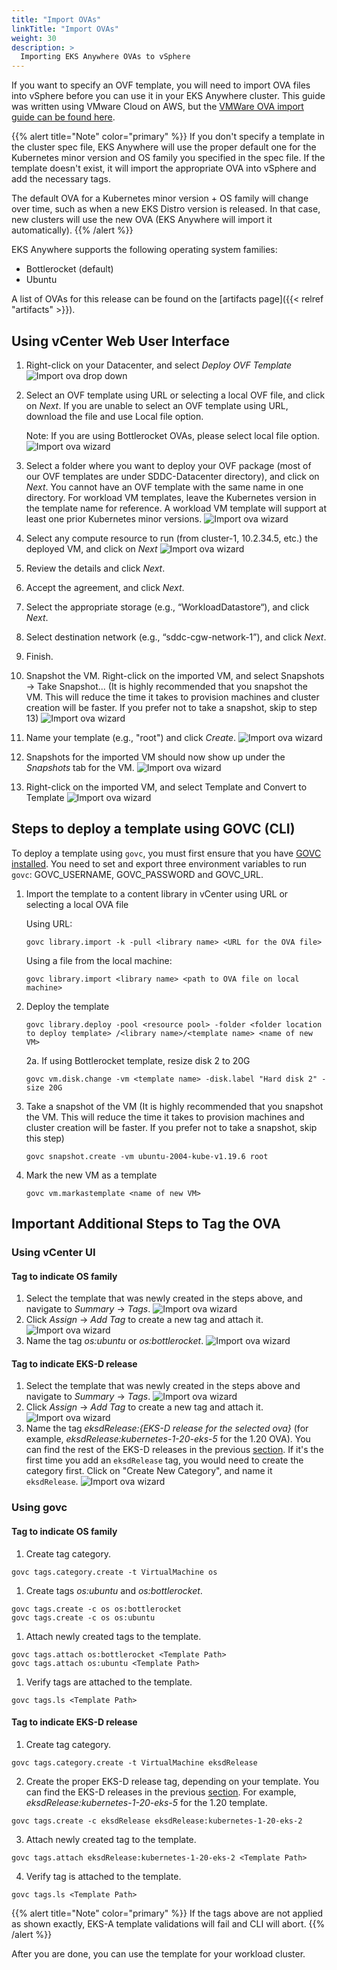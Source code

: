 ```yaml
---
title: "Import OVAs"
linkTitle: "Import OVAs"
weight: 30
description: >
  Importing EKS Anywhere OVAs to vSphere
---
```


If you want to specify an OVF template, you will need to import OVA files into vSphere before you can use it in your EKS Anywhere cluster.
This guide was written using VMware Cloud on AWS,
but the [VMWare OVA import guide can be found here](https://docs.vmware.com/en/VMware-vSphere/7.0/com.vmware.vsphere.vm_admin.doc/GUID-17BEDA21-43F6-41F4-8FB2-E01D275FE9B4.html).

{{% alert title="Note" color="primary" %}}
If you don't specify a template in the cluster spec file, EKS Anywhere will use the proper default one for the Kubernetes minor version and OS family you specified in the spec file.
If the template doesn't exist, it will import the appropriate OVA into vSphere and add the necessary tags.

The default OVA for a Kubernetes minor version + OS family will change over time, such as when a new EKS Distro version is released. In that case, new clusters will use the new OVA (EKS Anywhere will import it automatically).
{{% /alert %}}

EKS Anywhere supports the following operating system families:

* Bottlerocket (default)
* Ubuntu

A list of OVAs for this release can be found on the [artifacts page]({{< relref "artifacts" >}}).

## Using vCenter Web User Interface

1. Right-click on your Datacenter, and select *Deploy OVF Template*
   ![Import ova drop down](/images/ss1.jpg)
1. Select an OVF template using URL or selecting a local OVF file, and click on *Next*. If you are unable to select an
   OVF template using URL, download the file and use Local file option.
   
   Note: If you are using Bottlerocket OVAs, please select local file option.
   ![Import ova wizard](/images/ss2.jpg)
1. Select a folder where you want to deploy your OVF package (most of our OVF templates are under SDDC-Datacenter
   directory), and click on *Next*. You cannot have an OVF template with the same name in one directory. For workload
   VM templates, leave the Kubernetes version in the template name for reference. A workload VM template will
   support at least one prior Kubernetes minor versions.
   ![Import ova wizard](/images/ss3.jpg)
1. Select any compute resource to run (from cluster-1, 10.2.34.5, etc.) the deployed VM, and click on *Next*
   ![Import ova wizard](/images/ss4.jpg)
1. Review the details and click *Next*.
1. Accept the agreement, and click *Next*.
1. Select the appropriate storage (e.g., “WorkloadDatastore“), and click *Next*.
1. Select destination network (e.g., “sddc-cgw-network-1”), and click *Next*.
1. Finish. 
1. Snapshot the VM. Right-click on the imported VM, and select Snapshots -> Take Snapshot... 
   (It is highly recommended that you snapshot the VM. This will reduce the time it takes to provision
   machines and cluster creation will be faster. If you prefer not to take a snapshot, skip to step 13)
![Import ova wizard](/images/ss6.jpg)
1. Name your template (e.g., "root") and click *Create*.
![Import ova wizard](/images/ss7.jpg)
1. Snapshots for the imported VM should now show up under the *Snapshots* tab for the VM.
![Import ova wizard](/images/ss8.jpg)
1. Right-click on the imported VM, and select Template and Convert to Template
![Import ova wizard](/images/ss9.jpg)

## Steps to deploy a template using GOVC (CLI)

To deploy a template using `govc`, you must first ensure that you have
[GOVC installed](https://github.com/vmware/govmomi/blob/master/govc/README.md). You need to set and export three
environment variables to run `govc`: GOVC_USERNAME, GOVC_PASSWORD and GOVC_URL.

1. Import the template to a content library in vCenter using URL or selecting a local OVA file

    Using URL:

    ```
    govc library.import -k -pull <library name> <URL for the OVA file>
    ```
    
    Using a file from the local machine:

    ```
    govc library.import <library name> <path to OVA file on local machine>
    ```

2. Deploy the template

    ```
    govc library.deploy -pool <resource pool> -folder <folder location to deploy template> /<library name>/<template name> <name of new VM>
    ```
   2a. If using Bottlerocket template, resize disk 2 to 20G
   ```
   govc vm.disk.change -vm <template name> -disk.label "Hard disk 2" -size 20G
   ```

3. Take a snapshot of the VM (It is highly recommended that you snapshot the VM. This will reduce the time it takes to provision machines
   and cluster creation will be faster. If you prefer not to take a snapshot, skip this step)

    ```
    govc snapshot.create -vm ubuntu-2004-kube-v1.19.6 root
    ```

4. Mark the new VM as a template

    ```
    govc vm.markastemplate <name of new VM>
    ```

## Important Additional Steps to Tag the OVA

### Using vCenter UI

#### Tag to indicate OS family

1. Select the template that was newly created in the steps above, and navigate to *Summary* -> *Tags*.
   ![Import ova wizard](/images/ss10.jpg)
1. Click *Assign* -> *Add Tag* to create a new tag and attach it.
   ![Import ova wizard](/images/ss11.jpg)
1. Name the tag *os:ubuntu* or *os:bottlerocket*.
   ![Import ova wizard](/images/ss12.jpg)

#### Tag to indicate EKS-D release
1. Select the template that was newly created in the steps above and navigate to *Summary* -> *Tags*.
   ![Import ova wizard](/images/ss10.jpg)
1. Click *Assign* -> *Add Tag* to create a new tag and attach it.
   ![Import ova wizard](/images/ss11.jpg)
1. Name the tag *eksdRelease:{EKS-D release for the selected ova}* (for example, *eksdRelease:kubernetes-1-20-eks-5* for the 1.20 OVA). You can find the rest of the EKS-D releases in the previous [section](#import-an-ovaovf-template-to-vsphere). If it's the first time you add an `eksdRelease` tag, you would need to create the category first. Click on "Create New Category", and name it `eksdRelease`.
   ![Import ova wizard](/images/ss13.png)

### Using govc

#### Tag to indicate OS family

1. Create tag category.

```
govc tags.category.create -t VirtualMachine os
```
1. Create tags *os:ubuntu* and *os:bottlerocket*.

```
govc tags.create -c os os:bottlerocket
govc tags.create -c os os:ubuntu
```
1. Attach newly created tags to the template.

```
govc tags.attach os:bottlerocket <Template Path>
govc tags.attach os:ubuntu <Template Path>
```
1. Verify tags are attached to the template.

```
govc tags.ls <Template Path> 
```

#### Tag to indicate EKS-D release
1. Create tag category.
```
govc tags.category.create -t VirtualMachine eksdRelease
```
2. Create the proper EKS-D release tag, depending on your template. You can find the EKS-D releases in the previous [section](#import-an-ovaovf-template-to-vsphere). For example, *eksdRelease:kubernetes-1-20-eks-5* for the 1.20 template.
```
govc tags.create -c eksdRelease eksdRelease:kubernetes-1-20-eks-2
```
3. Attach newly created tag to the template.
```
govc tags.attach eksdRelease:kubernetes-1-20-eks-2 <Template Path>
```
4. Verify tag is attached to the template.

```
govc tags.ls <Template Path> 
```
{{% alert title="Note" color="primary" %}}
If the tags above are not applied as shown exactly, EKS-A template validations will fail and CLI will abort.
{{% /alert %}}

After you are done, you can use the template for your workload cluster.
